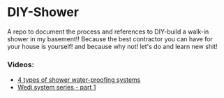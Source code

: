 # DIY-Shower
A repo to document the process and references to DIY-build a walk-in shower in my basement!!
Because the best contractor you can have for your house is yourself! and because why not! let's do and learn new shit!



### Videos:

- [4 types of shower water-proofing systems](https://www.youtube.com/watch?v=f0KkcorhcPM)
- [Wedi system series - part 1](https://www.youtube.com/watch?v=3Eu_CD6YPfg)
